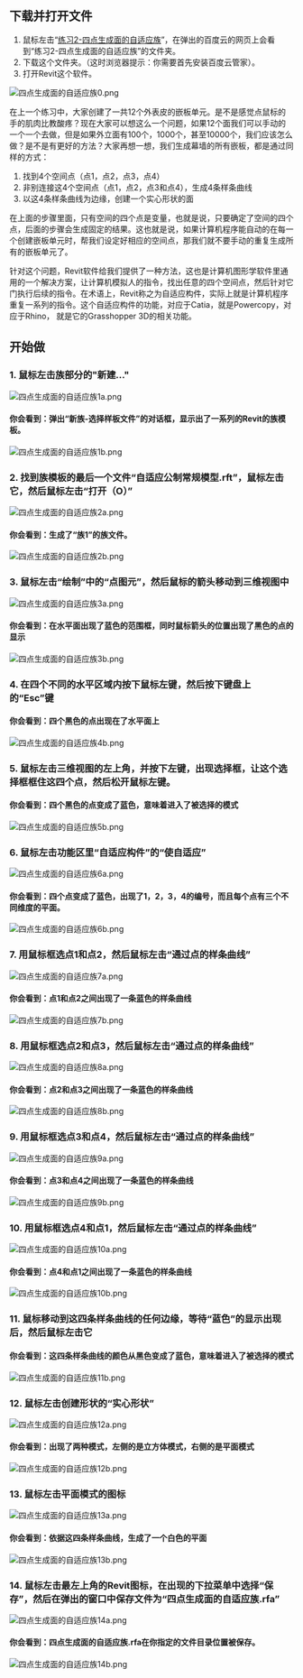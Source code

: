 ## 下载并打开文件

1. 鼠标左击“[练习2-四点生成面的自适应族](http://pan.baidu.com/s/1bnMrhd9)”，在弹出的百度云的网页上会看到“练习2-四点生成面的自适应族”的文件夹。
2. 下载这个文件夹。（这时浏览器提示：你需要首先安装百度云管家）。
3. 打开Revit这个软件。

![四点生成面的自适应族0.png](/images/四点生成面的自适应族/四点生成面的自适应族0.png)

在上一个练习中，大家创建了一共12个外表皮的嵌板单元。是不是感觉点鼠标的手的肌肉比教酸疼？现在大家可以想这么一个问题，如果12个面我们可以手动的一个一个去做，但是如果外立面有100个，1000个，甚至10000个，我们应该怎么做？是不是有更好的方法？大家再想一想，我们生成幕墙的所有嵌板，都是通过同样的方式：

1. 找到4个空间点（点1，点2，点3，点4）
2. 非别连接这4个空间点（点1，点2，点3和点4），生成4条样条曲线
3. 以这4条样条曲线为边缘，创建一个实心形状的面

在上面的步骤里面，只有空间的四个点是变量，也就是说，只要确定了空间的四个点，后面的步骤会生成固定的结果。这也就是说，如果计算机程序能自动的在每一个创建嵌板单元时，帮我们设定好相应的空间点，那我们就不要手动的重复生成所有的嵌板单元了。

针对这个问题，Revit软件给我们提供了一种方法，这也是计算机图形学软件里通用的一个解决方案，让计算机模拟人的指令，找出任意的四个空间点，然后针对它门执行后续的指令。在术语上，Revit称之为自适应构件，实际上就是计算机程序重复一系列的指令。这个自适应构件的功能，对应于Catia，就是Powercopy，对应于Rhino， 就是它的Grasshopper 3D的相关功能。

## 开始做

### 1. 鼠标左击族部分的"新建..."

![四点生成面的自适应族1a.png](/images/四点生成面的自适应族/四点生成面的自适应族1a.png)

#### 你会看到：弹出“新族-选择样板文件”的对话框，显示出了一系列的Revit的族模板。

![四点生成面的自适应族1b.png](/images/四点生成面的自适应族/四点生成面的自适应族1b.png)

### 2. 找到族模板的最后一个文件“自适应公制常规模型.rft”，鼠标左击它，然后鼠标左击“打开（O）”

![四点生成面的自适应族2a.png](/images/四点生成面的自适应族/四点生成面的自适应族2a.png)

#### 你会看到：生成了“族1”的族文件。

![四点生成面的自适应族2b.png](/images/四点生成面的自适应族/四点生成面的自适应族2b.png)

### 3. 鼠标左击“绘制”中的“点图元”，然后鼠标的箭头移动到三维视图中

![四点生成面的自适应族3a.png](/images/四点生成面的自适应族/四点生成面的自适应族3a.png)

#### 你会看到：在水平面出现了蓝色的范围框，同时鼠标箭头的位置出现了黑色的点的显示

![四点生成面的自适应族3b.png](/images/四点生成面的自适应族/四点生成面的自适应族3b.png)

### 4. 在四个不同的水平区域内按下鼠标左键，然后按下键盘上的“Esc”键

#### 你会看到：四个黑色的点出现在了水平面上

![四点生成面的自适应族4b.png](/images/四点生成面的自适应族/四点生成面的自适应族4b.png)

### 5. 鼠标左击三维视图的左上角，并按下左键，出现选择框，让这个选择框框住这四个点，然后松开鼠标左键。

#### 你会看到：四个黑色的点变成了蓝色，意味着进入了被选择的模式

![四点生成面的自适应族5b.png](/images/四点生成面的自适应族/四点生成面的自适应族5b.png)

### 6. 鼠标左击功能区里“自适应构件”的“使自适应”

![四点生成面的自适应族6a.png](/images/四点生成面的自适应族/四点生成面的自适应族6a.png)

#### 你会看到：四个点变成了蓝色，出现了1，2，3，4的编号，而且每个点有三个不同维度的平面。

![四点生成面的自适应族6b.png](/images/四点生成面的自适应族/四点生成面的自适应族6b.png)

### 7. 用鼠标框选点1和点2，然后鼠标左击“通过点的样条曲线”

![四点生成面的自适应族7a.png](/images/四点生成面的自适应族/四点生成面的自适应族7a.png)

#### 你会看到：点1和点2之间出现了一条蓝色的样条曲线

![四点生成面的自适应族7b.png](/images/四点生成面的自适应族/四点生成面的自适应族7b.png)

### 8. 用鼠标框选点2和点3，然后鼠标左击“通过点的样条曲线”

![四点生成面的自适应族8a.png](/images/四点生成面的自适应族/四点生成面的自适应族8a.png)

#### 你会看到：点2和点3之间出现了一条蓝色的样条曲线

![四点生成面的自适应族8b.png](/images/四点生成面的自适应族/四点生成面的自适应族8b.png)

### 9. 用鼠标框选点3和点4，然后鼠标左击“通过点的样条曲线”

![四点生成面的自适应族9a.png](/images/四点生成面的自适应族/四点生成面的自适应族9a.png)

#### 你会看到：点3和点4之间出现了一条蓝色的样条曲线

![四点生成面的自适应族9b.png](/images/四点生成面的自适应族/四点生成面的自适应族9b.png)

### 10. 用鼠标框选点4和点1，然后鼠标左击“通过点的样条曲线”

![四点生成面的自适应族10a.png](/images/四点生成面的自适应族/四点生成面的自适应族10a.png)

#### 你会看到：点4和点1之间出现了一条蓝色的样条曲线

![四点生成面的自适应族10b.png](/images/四点生成面的自适应族/四点生成面的自适应族10b.png)

### 11. 鼠标移动到这四条样条曲线的任何边缘，等待“蓝色”的显示出现后，然后鼠标左击它

#### 你会看到：这四条样条曲线的颜色从黑色变成了蓝色，意味着进入了被选择的模式

![四点生成面的自适应族11b.png](/images/四点生成面的自适应族/四点生成面的自适应族11b.png)

### 12. 鼠标左击创建形状的“实心形状”

![四点生成面的自适应族12a.png](/images/四点生成面的自适应族/四点生成面的自适应族12a.png)

#### 你会看到：出现了两种模式，左侧的是立方体模式，右侧的是平面模式

![四点生成面的自适应族12b.png](/images/四点生成面的自适应族/四点生成面的自适应族12b.png)

### 13. 鼠标左击平面模式的图标

![四点生成面的自适应族13a.png](/images/四点生成面的自适应族/四点生成面的自适应族13a.png)

#### 你会看到：依据这四条样条曲线，生成了一个白色的平面

![四点生成面的自适应族13b.png](/images/四点生成面的自适应族/四点生成面的自适应族13b.png)

### 14. 鼠标左击最左上角的Revit图标，在出现的下拉菜单中选择“保存”，然后在弹出的窗口中保存文件为“四点生成面的自适应族.rfa”

![四点生成面的自适应族14a.png](/images/四点生成面的自适应族/四点生成面的自适应族14a.png)

#### 你会看到：四点生成面的自适应族.rfa在你指定的文件目录位置被保存。

![四点生成面的自适应族14b.png](/images/四点生成面的自适应族/四点生成面的自适应族14b.png)



